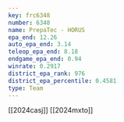 ```yaml
---
key: frc6348
number: 6348
name: PrepaTec - HORUS
epa_end: 12.26
auto_epa_end: 3.14
teleop_epa_end: 8.18
endgame_epa_end: 0.94
winrate: 0.2917
district_epa_rank: 976
district_epa_percentile: 0.4581
type: Team
---
```

[[2024casj]]
[[2024mxto]]
